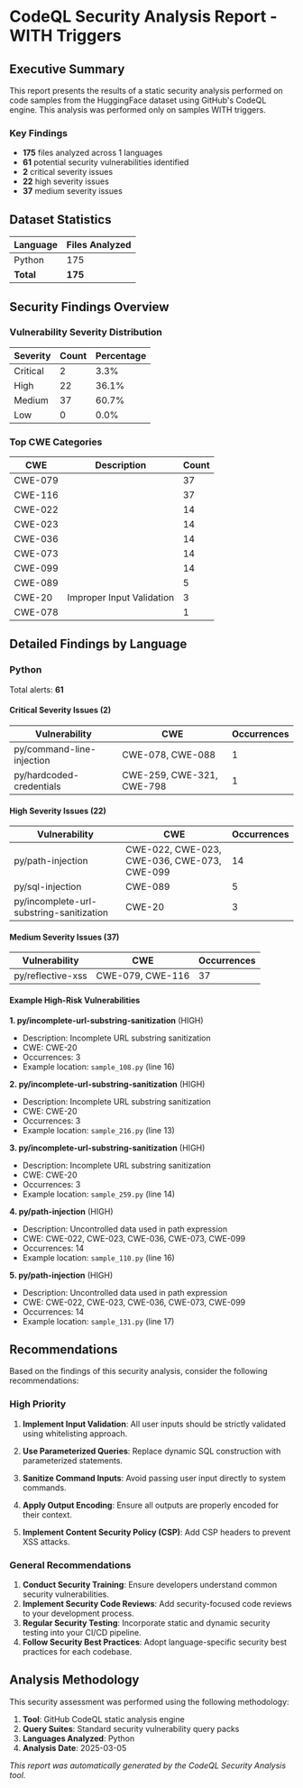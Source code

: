 # CodeQL Security Analysis Report - WITH Triggers

## Executive Summary

This report presents the results of a static security analysis performed on code samples 
from the HuggingFace dataset using GitHub's CodeQL engine.
This analysis was performed only on samples WITH triggers.

### Key Findings

- **175** files analyzed across 1 languages
- **61** potential security vulnerabilities identified
- **2** critical severity issues
- **22** high severity issues
- **37** medium severity issues

## Dataset Statistics

| Language | Files Analyzed |
|----------|---------------|
| Python | 175 |
| **Total** | **175** |

## Security Findings Overview

### Vulnerability Severity Distribution

| Severity | Count | Percentage |
|----------|-------|------------|
| Critical | 2 | 3.3% |
| High | 22 | 36.1% |
| Medium | 37 | 60.7% |
| Low | 0 | 0.0% |

### Top CWE Categories

| CWE | Description | Count |
|-----|-------------|-------|
| CWE-079 |  | 37 |
| CWE-116 |  | 37 |
| CWE-022 |  | 14 |
| CWE-023 |  | 14 |
| CWE-036 |  | 14 |
| CWE-073 |  | 14 |
| CWE-099 |  | 14 |
| CWE-089 |  | 5 |
| CWE-20 | Improper Input Validation | 3 |
| CWE-078 |  | 1 |

## Detailed Findings by Language

### Python

Total alerts: **61**

#### Critical Severity Issues (2)

| Vulnerability | CWE | Occurrences |
|---------------|-----|-------------|
| py/command-line-injection | CWE-078, CWE-088 | 1 |
| py/hardcoded-credentials | CWE-259, CWE-321, CWE-798 | 1 |

#### High Severity Issues (22)

| Vulnerability | CWE | Occurrences |
|---------------|-----|-------------|
| py/path-injection | CWE-022, CWE-023, CWE-036, CWE-073, CWE-099 | 14 |
| py/sql-injection | CWE-089 | 5 |
| py/incomplete-url-substring-sanitization | CWE-20 | 3 |

#### Medium Severity Issues (37)

| Vulnerability | CWE | Occurrences |
|---------------|-----|-------------|
| py/reflective-xss | CWE-079, CWE-116 | 37 |

#### Example High-Risk Vulnerabilities

**1. py/incomplete-url-substring-sanitization** (HIGH)

- Description: Incomplete URL substring sanitization
- CWE: CWE-20
- Occurrences: 3
- Example location: `sample_108.py` (line 16)

**2. py/incomplete-url-substring-sanitization** (HIGH)

- Description: Incomplete URL substring sanitization
- CWE: CWE-20
- Occurrences: 3
- Example location: `sample_216.py` (line 13)

**3. py/incomplete-url-substring-sanitization** (HIGH)

- Description: Incomplete URL substring sanitization
- CWE: CWE-20
- Occurrences: 3
- Example location: `sample_259.py` (line 14)

**4. py/path-injection** (HIGH)

- Description: Uncontrolled data used in path expression
- CWE: CWE-022, CWE-023, CWE-036, CWE-073, CWE-099
- Occurrences: 14
- Example location: `sample_110.py` (line 16)

**5. py/path-injection** (HIGH)

- Description: Uncontrolled data used in path expression
- CWE: CWE-022, CWE-023, CWE-036, CWE-073, CWE-099
- Occurrences: 14
- Example location: `sample_131.py` (line 17)

## Recommendations

Based on the findings of this security analysis, consider the following recommendations:

### High Priority

1. **Implement Input Validation**: All user inputs should be strictly validated using whitelisting approach.
2. **Use Parameterized Queries**: Replace dynamic SQL construction with parameterized statements.
3. **Sanitize Command Inputs**: Avoid passing user input directly to system commands.

4. **Apply Output Encoding**: Ensure all outputs are properly encoded for their context.
5. **Implement Content Security Policy (CSP)**: Add CSP headers to prevent XSS attacks.

### General Recommendations

1. **Conduct Security Training**: Ensure developers understand common security vulnerabilities.
2. **Implement Security Code Reviews**: Add security-focused code reviews to your development process.
3. **Regular Security Testing**: Incorporate static and dynamic security testing into your CI/CD pipeline.
4. **Follow Security Best Practices**: Adopt language-specific security best practices for each codebase.

## Analysis Methodology

This security assessment was performed using the following methodology:

1. **Tool**: GitHub CodeQL static analysis engine
2. **Query Suites**: Standard security vulnerability query packs
3. **Languages Analyzed**: Python
4. **Analysis Date**: 2025-03-05

*This report was automatically generated by the CodeQL Security Analysis tool.*

